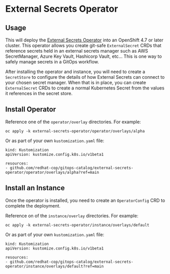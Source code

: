# External Secrets Operator

## Usage

This will deploy the [External Secrets Operator](https://github.com/external-secrets/external-secrets) into an OpenShift 4.7 or later cluster. This operator allows you create git-safe `ExternalSecret` CRDs that reference secrets held in an external secrets manager such as AWS SecretManager, Azure Key Vault, Hashicorp Vault, etc... This is one way to safely manage secrets in a GitOps workflow.

After installing the operator and instance, you will need to create a `SecretStore` to configure the details of how External Secrets can connect to your chosen secret manager.  When that is in place, you can create `ExternalSecret` CRDs to create a normal Kubernetes Secret from the values it references in the secret store.

## Install Operator

Reference one of the `operator/overlay` directories.  For example:

```
oc apply -k external-secrets-operator/operator/overlays/alpha
```

Or as part of your own `kustomization.yaml` file:

```
kind: Kustomization
apiVersion: kustomize.config.k8s.io/v1beta1

resources:
- github.com/redhat-cop/gitops-catalog/external-secrets-operator/operator/overlays/alpha?ref=main
```

## Install an Instance

Once the operator is installed, you need to create an `OperatorConfig` CRD to complete the deployment.

Reference on of the `instance/overlay` directories.  For example:

```
oc apply -k external-secrets-operator/instance/overlays/default
```

Or as part of your own `kustomization.yaml` file:

```
kind: Kustomization
apiVersion: kustomize.config.k8s.io/v1beta1

resources:
- github.com/redhat-cop/gitops-catalog/external-secrets-operator/instance/overlays/default?ref=main
```